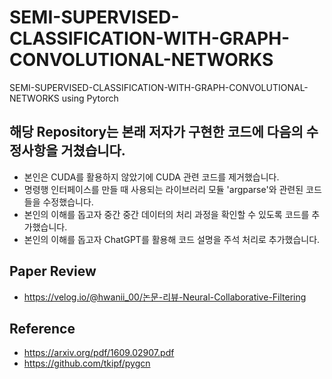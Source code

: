 # SEMI-SUPERVISED-CLASSIFICATION-WITH-GRAPH-CONVOLUTIONAL-NETWORKS
SEMI-SUPERVISED-CLASSIFICATION-WITH-GRAPH-CONVOLUTIONAL-NETWORKS using Pytorch

## 해당 Repository는 본래 저자가 구현한 코드에 다음의 수정사항을 거쳤습니다.
 - 본인은 CUDA를 활용하지 않았기에 CUDA 관련 코드를 제거했습니다.
 - 명령행 인터페이스를 만들 때 사용되는 라이브러리 모듈 'argparse'와 관련된 코드들을 수정했습니다.
 - 본인의 이해를 돕고자 중간 중간 데이터의 처리 과정을 확인할 수 있도록 코드를 추가했습니다.
 - 본인의 이해를 돕고자 ChatGPT를 활용해 코드 설명을 주석 처리로 추가했습니다.
## Paper Review
 - https://velog.io/@hwanii_00/논문-리뷰-Neural-Collaborative-Filtering
## Reference
 - https://arxiv.org/pdf/1609.02907.pdf
 - https://github.com/tkipf/pygcn
